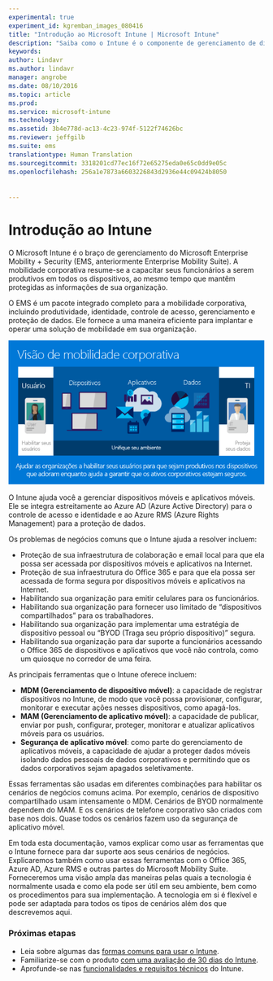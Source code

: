 ```yaml
---
experimental: true
experiment_id: kgremban_images_080416
title: "Introdução ao Microsoft Intune | Microsoft Intune"
description: "Saiba como o Intune é o componente de gerenciamento de dispositivo móvel da solução Enterprise Mobility + Security."
keywords: 
author: Lindavr
ms.author: lindavr
manager: angrobe
ms.date: 08/10/2016
ms.topic: article
ms.prod: 
ms.service: microsoft-intune
ms.technology: 
ms.assetid: 3b4e778d-ac13-4c23-974f-5122f74626bc
ms.reviewer: jeffgilb
ms.suite: ems
translationtype: Human Translation
ms.sourcegitcommit: 3318201cd77ec16f72e65275eda0e65c0dd9e05c
ms.openlocfilehash: 256a1e7873a6603226843d2936e44c09424b8050


---
```


# Introdução ao Intune
O Microsoft Intune é o braço de gerenciamento do Microsoft Enterprise Mobility + Security (EMS, anteriormente Enterprise Mobility Suite). A mobilidade corporativa resume-se a capacitar seus funcionários a serem produtivos em todos os dispositivos, ao mesmo tempo que mantêm protegidas as informações de sua organização.  

O EMS é um pacote integrado completo para a mobilidade corporativa, incluindo produtividade, identidade, controle de acesso, gerenciamento e proteção de dados. Ele fornece a uma maneira eficiente para implantar e operar uma solução de mobilidade em sua organização.  

![Imagem da visão de mobilidade corporativa](..\media\em-vision.png)

O Intune ajuda você a gerenciar dispositivos móveis e aplicativos móveis. Ele se integra estreitamente ao Azure AD (Azure Active Directory) para o controle de acesso e identidade e ao Azure RMS (Azure Rights Management) para a proteção de dados.  

Os problemas de negócios comuns que o Intune ajuda a resolver incluem:

* Proteção de sua infraestrutura de colaboração e email local para que ela possa ser acessada por dispositivos móveis e aplicativos na Internet.
* Proteção de sua infraestrutura do Office 365 e para que ela possa ser acessada de forma segura por dispositivos móveis e aplicativos na Internet.
* Habilitando sua organização para emitir celulares para os funcionários.
* Habilitando sua organização para fornecer uso limitado de “dispositivos compartilhados” para os trabalhadores.
* Habilitando sua organização para implementar uma estratégia de dispositivo pessoal ou “BYOD (Traga seu próprio dispositivo)” segura.
* Habilitando sua organização para dar suporte a funcionários acessando o Office 365 de dispositivos e aplicativos que você não controla, como um quiosque no corredor de uma feira.

As principais ferramentas que o Intune oferece incluem:
* **MDM (Gerenciamento de dispositivo móvel)**: a capacidade de registrar dispositivos no Intune, de modo que você possa provisionar, configurar, monitorar e executar ações nesses dispositivos, como apagá-los.
* **MAM (Gerenciamento de aplicativo móvel)**: a capacidade de publicar, enviar por push, configurar, proteger, monitorar e atualizar aplicativos móveis para os usuários.
* **Segurança de aplicativo móvel**: como parte do gerenciamento de aplicativos móveis, a capacidade de ajudar a proteger dados móveis isolando dados pessoais de dados corporativos e permitindo que os dados corporativos sejam apagados seletivamente.

Essas ferramentas são usadas em diferentes combinações para habilitar os cenários de negócios comuns acima. Por exemplo, cenários de dispositivo compartilhado usam intensamente o MDM. Cenários de BYOD normalmente dependem do MAM. E os cenários de telefone corporativo são criados com base nos dois. Quase todos os cenários fazem uso da segurança de aplicativo móvel.

Em toda esta documentação, vamos explicar como usar as ferramentas que o Intune fornece para dar suporte aos seus cenários de negócios.  Explicaremos também como usar essas ferramentas com o Office 365, Azure AD, Azure RMS e outras partes do Microsoft Mobility Suite. Forneceremos uma visão ampla das maneiras pelas quais a tecnologia é normalmente usada e como ela pode ser útil em seu ambiente, bem como os procedimentos para sua implementação. A tecnologia em si é flexível e pode ser adaptada para todos os tipos de cenários além dos que descrevemos aqui.

### Próximas etapas
* Leia sobre algumas das [formas comuns para usar o Intune](common-ways-to-use-intune.md).
* Familiarize-se com o produto [com uma avaliação de 30 dias do Intune](get-started-with-a-30-day-trial-of-microsoft-intune.md).
* Aprofunde-se nas [funcionalidades e requisitos técnicos](/intune/get-started/what-to-know-before-you-start-microsoft-intune) do Intune.



<!--HONumber=Oct16_HO2-->


